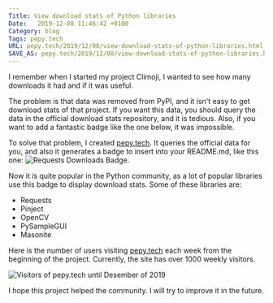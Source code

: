 ```yaml
---
Title: View download stats of Python libraries
Date:   2019-12-08 11:46:42 +0100
Category: blog
Tags: pepy.tech
URL: pepy.tech/2019/12/08/view-download-stats-of-python-libraries.html
SAVE_AS: pepy.tech/2019/12/08/view-download-stats-of-python-libraries.html
---
```

I remember when I started my project Climoji, I wanted to see how many downloads it had and if it was useful.

The problem is that data was removed from PyPI, and it isn't easy to get download stats of that project. If you want this data, you should query the data in the official download stats repository, and it is tedious. Also, if you want to add a fantastic badge like the one below, it was impossible.

To solve that problem, I created [pepy.tech](pepy.tech). It queries the official data for you, and also it generates a badge to insert into your README.md, like this one: ![Requests Downloads Badge](https://pepy.tech/badge/requests).

Now it is quite popular in the Python community, as a lot of popular libraries use this badge to display download stats. Some of these libraries are:

* Requests
* Pinject
* OpenCV
* PySampleGUI
* Masonite

Here is the number of users visiting [pepy.tech](pepy.tech) each week from the beginning of the project. Currently, the site has over 1000 weekly visitors.

![Visitors of pepy.tech until Desember of 2019]({static}/static/2019_desember_usage_of_pepy.png)

I hope this project helped the community. I will try to improve it in the future.